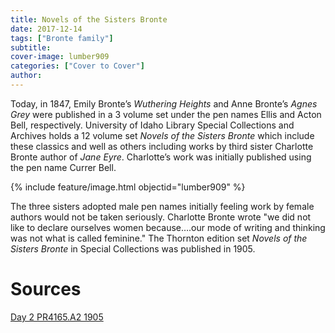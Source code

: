 ```yaml
---
title: Novels of the Sisters Bronte
date: 2017-12-14
tags: ["Bronte family"]
subtitle: 
cover-image: lumber909
categories: ["Cover to Cover"]
author: 
---
```


Today, in 1847, Emily Bronte’s *Wuthering Heights* and Anne Bronte’s *Agnes Grey* were published in a 3 volume set under the pen names Ellis and Acton Bell, respectively. University of Idaho Library Special Collections and Archives holds a 12 volume set *Novels of the Sisters Bronte* which include these classics and well as others including works by third sister Charlotte Bronte author of *Jane Eyre*. Charlotte’s work was initially published using the pen name Currer Bell.

{% include feature/image.html objectid="lumber909" %}

The three sisters adopted male pen names initially feeling
work by female authors would not be taken seriously. Charlotte Bronte wrote "we did not like to declare ourselves women because….our mode of writing and thinking was not what is called feminine." The Thornton edition set *Novels of the Sisters Bronte* in Special Collections was published in 1905.

# Sources

[Day 2 PR4165.A2 1905](https://alliance-primo.hosted.exlibrisgroup.com/permalink/f/m1uotc/CP71174718160001451)